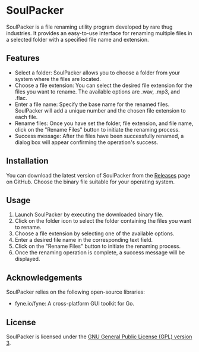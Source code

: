 # SoulPacker

SoulPacker is a file renaming utility program developed by rare thug industries. It provides an easy-to-use interface for renaming multiple files in a selected folder with a specified file name and extension.

## Features

- Select a folder: SoulPacker allows you to choose a folder from your system where the files are located.
- Choose a file extension: You can select the desired file extension for the files you want to rename. The available options are .wav, .mp3, and .flac.
- Enter a file name: Specify the base name for the renamed files. SoulPacker will add a unique number and the chosen file extension to each file.
- Rename files: Once you have set the folder, file extension, and file name, click on the "Rename Files" button to initiate the renaming process.
- Success message: After the files have been successfully renamed, a dialog box will appear confirming the operation's success.

## Installation

You can download the latest version of SoulPacker from the [Releases](https://github.com/rare-thug/soulpacker/releases) page on GitHub. Choose the binary file suitable for your operating system.

## Usage

1. Launch SoulPacker by executing the downloaded binary file.
2. Click on the folder icon to select the folder containing the files you want to rename.
3. Choose a file extension by selecting one of the available options.
4. Enter a desired file name in the corresponding text field.
5. Click on the "Rename Files" button to initiate the renaming process.
6. Once the renaming operation is complete, a success message will be displayed.

## Acknowledgements

SoulPacker relies on the following open-source libraries:

- fyne.io/fyne: A cross-platform GUI toolkit for Go.

## License

SoulPacker is licensed under the [GNU General Public License (GPL) version 3](LICENSE).
